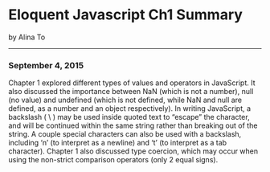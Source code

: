 Eloquent Javascript Ch1 Summary
===============================

by Alina To
___________

### September 4, 2015

Chapter 1 explored different types of values and operators in JavaScript. It also discussed the importance between NaN (which is not a number), null (no value) and undefined (which is not defined, while NaN and null are defined, as a number and an object respectively). In writing JavaScript, a backslash ( \ ) may be used inside quoted text to “escape” the character, and will be continued within the same string rather than breaking out of the string. A couple special characters can also be used with a backslash, including ‘n’ (to interpret as a newline) and ‘t’ (to interpret as a tab character). Chapter 1 also discussed type coercion, which may occur when using the non-strict comparison operators (only 2 equal signs).
